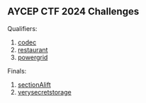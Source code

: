 ## AYCEP CTF 2024 Challenges

Qualifiers: 
1. [codec](./codec/)
2. [restaurant](./restaurant)
3. [powergrid](./powergrid)

Finals: 
1. [sectionAlift](./sectionAlift)
2. [verysecretstorage](./verysecretstorage)
